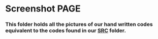# Screenshot PAGE

### This folder holds all the pictures of our hand written codes equivalent to the codes found in our [SRC](https://github.com/B-M-H-S-Class-XII-Computer-Projects/School_Projects_C/tree/main/src) folder.
